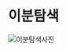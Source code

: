 # 이분탐색

![이분탐색사진](https://velog.velcdn.com/images/ming/post/ab848f15-3998-4e61-b061-01458ad6f18d/%EC%9D%B4%EB%B6%84%ED%83%90%EC%83%89.png)